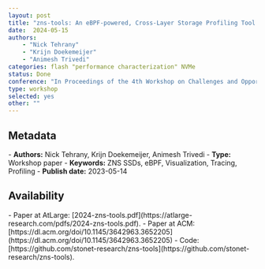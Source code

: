 ```yaml
---
layout: post
title: "zns-tools: An eBPF-powered, Cross-Layer Storage Profiling Tool for NVMe ZNS SSDs"
date:  2024-05-15
authors: 
    - "Nick Tehrany"
    - "Krijn Doekemeijer"
    - "Animesh Trivedi"
categories: flash "performance characterization" NVMe
status: Done
conference: "In Proceedings of the 4th Workshop on Challenges and Opportunities of Efficient and Performant Storage Systems (CHEOPS'24)"
type: workshop
selected: yes
other: ""
---
```


<h2>Metadata</h2>
- <b>Authors:</b> Nick Tehrany, Krijn Doekemeijer, Animesh Trivedi
- <b>Type:</b> Workshop paper
- <b>Keywords:</b> ZNS SSDs, eBPF, Visualization, Tracing, Profiling
- <b>Publish date:</b> 2023-05-14

<h2>Availability</h2>
- Paper at AtLarge: [2024-zns-tools.pdf](https://atlarge-research.com/pdfs/2024-zns-tools.pdf).
- Paper at ACM: [https://dl.acm.org/doi/10.1145/3642963.3652205](https://dl.acm.org/doi/10.1145/3642963.3652205)
- Code: [https://github.com/stonet-research/zns-tools](https://github.com/stonet-research/zns-tools).
